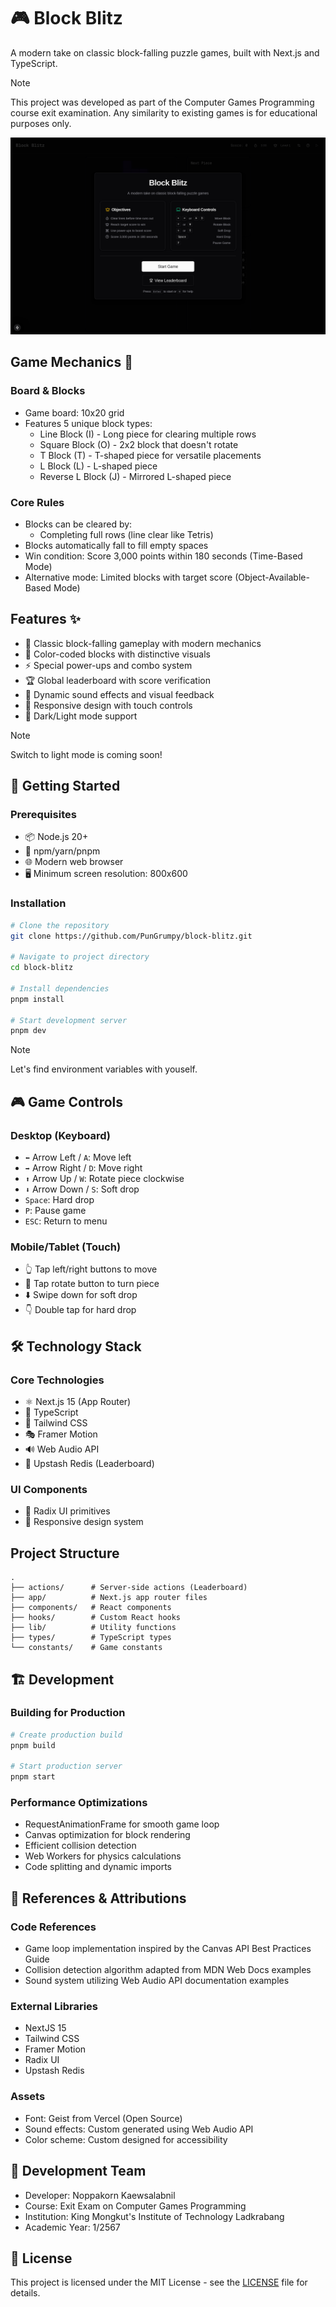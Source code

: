 # 🎮 Block Blitz

A modern take on classic block-falling puzzle games, built with Next.js and TypeScript.

> [!NOTE]
> This project was developed as part of the Computer Games Programming course exit examination. Any similarity to existing games is for educational purposes only.

![Block Blitz Game Preview](/public/preview.png)

## Game Mechanics 🎯

### Board & Blocks

- Game board: 10x20 grid
- Features 5 unique block types:
  - Line Block (I) - Long piece for clearing multiple rows
  - Square Block (O) - 2x2 block that doesn't rotate
  - T Block (T) - T-shaped piece for versatile placements
  - L Block (L) - L-shaped piece
  - Reverse L Block (J) - Mirrored L-shaped piece

### Core Rules

- Blocks can be cleared by:
  - Completing full rows (line clear like Tetris)
- Blocks automatically fall to fill empty spaces
- Win condition: Score 3,000 points within 180 seconds (Time-Based Mode)
- Alternative mode: Limited blocks with target score (Object-Available-Based Mode)

## Features ✨

- 🎯 Classic block-falling gameplay with modern mechanics
- 🎨 Color-coded blocks with distinctive visuals
- ⚡️ Special power-ups and combo system
- 🏆 Global leaderboard with score verification
- 🎵 Dynamic sound effects and visual feedback
- 📱 Responsive design with touch controls
- 🌙 Dark/Light mode support

> [!NOTE]
> Switch to light mode is coming soon!

## 🚀 Getting Started

### Prerequisites

- 📦 Node.js 20+
- 🔧 npm/yarn/pnpm
- 🌐 Modern web browser
- 🖥️ Minimum screen resolution: 800x600

### Installation

```bash
# Clone the repository
git clone https://github.com/PunGrumpy/block-blitz.git

# Navigate to project directory
cd block-blitz

# Install dependencies
pnpm install

# Start development server
pnpm dev
```

> [!NOTE]
> Let's find environment variables with youself.

## 🎮 Game Controls

### Desktop (Keyboard)

- `⬅️` Arrow Left / `A`: Move left
- `➡️` Arrow Right / `D`: Move right
- `⬆️` Arrow Up / `W`: Rotate piece clockwise
- `⬇️` Arrow Down / `S`: Soft drop
- `Space`: Hard drop
- `P`: Pause game
- `ESC`: Return to menu

### Mobile/Tablet (Touch)

- 👆 Tap left/right buttons to move
- 🔄 Tap rotate button to turn piece
- ⬇️ Swipe down for soft drop
- 👇 Double tap for hard drop

## 🛠️ Technology Stack

### Core Technologies

- ⚛️ Next.js 15 (App Router)
- 📘 TypeScript
- 🎨 Tailwind CSS
- 🎭 Framer Motion
- 🔊 Web Audio API
- 💾 Upstash Redis (Leaderboard)

### UI Components

- 🔧 Radix UI primitives
- 📱 Responsive design system

## Project Structure

```
.
├── actions/      # Server-side actions (Leaderboard)
├── app/          # Next.js app router files
├── components/   # React components
├── hooks/        # Custom React hooks
├── lib/          # Utility functions
├── types/        # TypeScript types
└── constants/    # Game constants
```

## 🏗️ Development

### Building for Production

```bash
# Create production build
pnpm build

# Start production server
pnpm start
```

### Performance Optimizations

- RequestAnimationFrame for smooth game loop
- Canvas optimization for block rendering
- Efficient collision detection
- Web Workers for physics calculations
- Code splitting and dynamic imports

## 📝 References & Attributions

### Code References

- Game loop implementation inspired by the Canvas API Best Practices Guide
- Collision detection algorithm adapted from MDN Web Docs examples
- Sound system utilizing Web Audio API documentation examples

### External Libraries

- NextJS 15
- Tailwind CSS
- Framer Motion
- Radix UI
- Upstash Redis

### Assets

- Font: Geist from Vercel (Open Source)
- Sound effects: Custom generated using Web Audio API
- Color scheme: Custom designed for accessibility

## 👥 Development Team

- Developer: Noppakorn Kaewsalabnil
- Course: Exit Exam on Computer Games Programming
- Institution: King Mongkut's Institute of Technology Ladkrabang
- Academic Year: 1/2567

## 📄 License

This project is licensed under the MIT License - see the [LICENSE](LICENSE) file for details.
